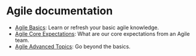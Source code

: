 # Agile documentation

- [Agile Basics](./basics/): Learn or refresh your basic agile knowledge.
- [Agile Core Expectations](./core-expectations/): What are our core expectations from an Agile team.
- [Agile Advanced Topics](./advanced-topics/): Go beyond the basics.
